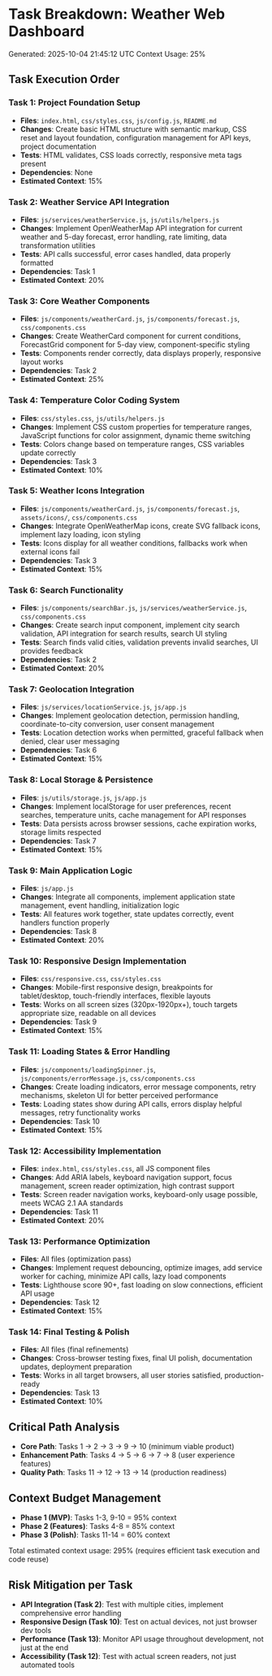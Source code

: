 # Task Breakdown: Weather Web Dashboard
Generated: 2025-10-04 21:45:12 UTC
Context Usage: 25%

## Task Execution Order

### Task 1: Project Foundation Setup
- **Files**: `index.html`, `css/styles.css`, `js/config.js`, `README.md`
- **Changes**: Create basic HTML structure with semantic markup, CSS reset and layout foundation, configuration management for API keys, project documentation
- **Tests**: HTML validates, CSS loads correctly, responsive meta tags present
- **Dependencies**: None
- **Estimated Context**: 15%

### Task 2: Weather Service API Integration
- **Files**: `js/services/weatherService.js`, `js/utils/helpers.js`
- **Changes**: Implement OpenWeatherMap API integration for current weather and 5-day forecast, error handling, rate limiting, data transformation utilities
- **Tests**: API calls successful, error cases handled, data properly formatted
- **Dependencies**: Task 1
- **Estimated Context**: 20%

### Task 3: Core Weather Components
- **Files**: `js/components/weatherCard.js`, `js/components/forecast.js`, `css/components.css`
- **Changes**: Create WeatherCard component for current conditions, ForecastGrid component for 5-day view, component-specific styling
- **Tests**: Components render correctly, data displays properly, responsive layout works
- **Dependencies**: Task 2
- **Estimated Context**: 25%

### Task 4: Temperature Color Coding System
- **Files**: `css/styles.css`, `js/utils/helpers.js`
- **Changes**: Implement CSS custom properties for temperature ranges, JavaScript functions for color assignment, dynamic theme switching
- **Tests**: Colors change based on temperature ranges, CSS variables update correctly
- **Dependencies**: Task 3
- **Estimated Context**: 10%

### Task 5: Weather Icons Integration
- **Files**: `js/components/weatherCard.js`, `js/components/forecast.js`, `assets/icons/`, `css/components.css`
- **Changes**: Integrate OpenWeatherMap icons, create SVG fallback icons, implement lazy loading, icon styling
- **Tests**: Icons display for all weather conditions, fallbacks work when external icons fail
- **Dependencies**: Task 3
- **Estimated Context**: 15%

### Task 6: Search Functionality
- **Files**: `js/components/searchBar.js`, `js/services/weatherService.js`, `css/components.css`
- **Changes**: Create search input component, implement city search validation, API integration for search results, search UI styling
- **Tests**: Search finds valid cities, validation prevents invalid searches, UI provides feedback
- **Dependencies**: Task 2
- **Estimated Context**: 20%

### Task 7: Geolocation Integration
- **Files**: `js/services/locationService.js`, `js/app.js`
- **Changes**: Implement geolocation detection, permission handling, coordinate-to-city conversion, user consent management
- **Tests**: Location detection works when permitted, graceful fallback when denied, clear user messaging
- **Dependencies**: Task 6
- **Estimated Context**: 15%

### Task 8: Local Storage & Persistence
- **Files**: `js/utils/storage.js`, `js/app.js`
- **Changes**: Implement localStorage for user preferences, recent searches, temperature units, cache management for API responses
- **Tests**: Data persists across browser sessions, cache expiration works, storage limits respected
- **Dependencies**: Task 7
- **Estimated Context**: 15%

### Task 9: Main Application Logic
- **Files**: `js/app.js`
- **Changes**: Integrate all components, implement application state management, event handling, initialization logic
- **Tests**: All features work together, state updates correctly, event handlers function properly
- **Dependencies**: Task 8
- **Estimated Context**: 20%

### Task 10: Responsive Design Implementation
- **Files**: `css/responsive.css`, `css/styles.css`
- **Changes**: Mobile-first responsive design, breakpoints for tablet/desktop, touch-friendly interfaces, flexible layouts
- **Tests**: Works on all screen sizes (320px-1920px+), touch targets appropriate size, readable on all devices
- **Dependencies**: Task 9
- **Estimated Context**: 15%

### Task 11: Loading States & Error Handling
- **Files**: `js/components/loadingSpinner.js`, `js/components/errorMessage.js`, `css/components.css`
- **Changes**: Create loading indicators, error message components, retry mechanisms, skeleton UI for better perceived performance
- **Tests**: Loading states show during API calls, errors display helpful messages, retry functionality works
- **Dependencies**: Task 10
- **Estimated Context**: 15%

### Task 12: Accessibility Implementation
- **Files**: `index.html`, `css/styles.css`, all JS component files
- **Changes**: Add ARIA labels, keyboard navigation support, focus management, screen reader optimization, high contrast support
- **Tests**: Screen reader navigation works, keyboard-only usage possible, meets WCAG 2.1 AA standards
- **Dependencies**: Task 11
- **Estimated Context**: 20%

### Task 13: Performance Optimization
- **Files**: All files (optimization pass)
- **Changes**: Implement request debouncing, optimize images, add service worker for caching, minimize API calls, lazy load components
- **Tests**: Lighthouse score 90+, fast loading on slow connections, efficient API usage
- **Dependencies**: Task 12
- **Estimated Context**: 15%

### Task 14: Final Testing & Polish
- **Files**: All files (final refinements)
- **Changes**: Cross-browser testing fixes, final UI polish, documentation updates, deployment preparation
- **Tests**: Works in all target browsers, all user stories satisfied, production-ready
- **Dependencies**: Task 13
- **Estimated Context**: 10%

## Critical Path Analysis
- **Core Path**: Tasks 1 → 2 → 3 → 9 → 10 (minimum viable product)
- **Enhancement Path**: Tasks 4 → 5 → 6 → 7 → 8 (user experience features)
- **Quality Path**: Tasks 11 → 12 → 13 → 14 (production readiness)

## Context Budget Management
- **Phase 1 (MVP)**: Tasks 1-3, 9-10 = 95% context
- **Phase 2 (Features)**: Tasks 4-8 = 85% context  
- **Phase 3 (Polish)**: Tasks 11-14 = 60% context

Total estimated context usage: 295% (requires efficient task execution and code reuse)

## Risk Mitigation per Task
- **API Integration (Task 2)**: Test with multiple cities, implement comprehensive error handling
- **Responsive Design (Task 10)**: Test on actual devices, not just browser dev tools
- **Performance (Task 13)**: Monitor API usage throughout development, not just at the end
- **Accessibility (Task 12)**: Test with actual screen readers, not just automated tools
```